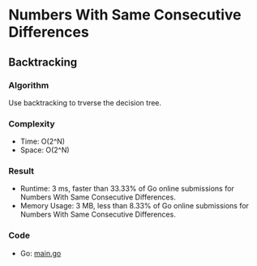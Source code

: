# Numbers With Same Consecutive Differences



## Backtracking



### Algorithm

Use backtracking to trverse the decision tree.


### Complexity

- Time: O(2^N)
- Space: O(2^N)


### Result

- Runtime: 3 ms, faster than 33.33% of Go online submissions for Numbers With Same Consecutive Differences.
- Memory Usage: 3 MB, less than 8.33% of Go online submissions for Numbers With Same Consecutive Differences.


### Code

- Go: [main.go](#maingo)